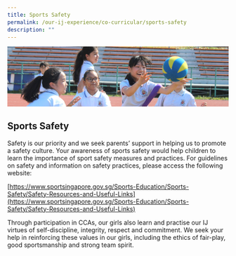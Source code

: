 ```yaml
---
title: Sports Safety
permalink: /our-ij-experience/co-curricular/sports-safety
description: ""
---
```

![](/images/subpage.jpg)

## Sports Safety

Safety is our priority and we seek parents’ support in helping us to promote a safety culture. Your awareness of sports safety would help children to learn the importance of sport safety measures and practices. For guidelines on safety and information on safety practices, please access the following website:

[https://www.sportsingapore.gov.sg/Sports-Education/Sports-Safety/Safety-Resources-and-Useful-Links](https://www.sportsingapore.gov.sg/Sports-Education/Sports-Safety/Safety-Resources-and-Useful-Links)

  

Through participation in CCAs, our girls also learn and practise our IJ virtues of self-discipline, integrity, respect and commitment. We seek your help in reinforcing these values in our girls, including the ethics of fair-play, good sportsmanship and strong team spirit.